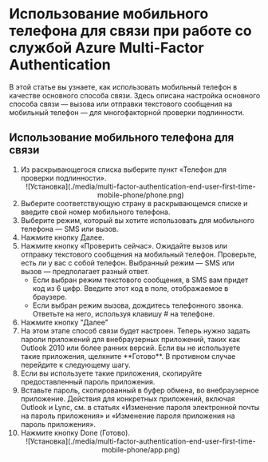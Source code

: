 <properties
	pageTitle="Использование мобильного телефона для связи при работе со службой Azure MFA"
	description="На этой странице пользователи могут узнать, как использовать свой мобильный телефон в качестве основного способа связи при работе со службой Azure MFA."
	services="multi-factor-authentication"
	documentationCenter=""
	authors="kgremban"
	manager="femila"
	editor="curtland"/>

<tags
	ms.service="multi-factor-authentication"
	ms.workload="identity"
	ms.tgt_pltfrm="na"
	ms.devlang="na"
	ms.topic="article"
	ms.date="08/04/2016"
	ms.author="kgremban"/>

# Использование мобильного телефона для связи при работе со службой Azure Multi-Factor Authentication

В этой статье вы узнаете, как использовать мобильный телефон в качестве основного способа связи. Здесь описана настройка основного способа связи — вызова или отправки текстового сообщения на мобильный телефон — для многофакторной проверки подлинности.

## Использование мобильного телефона для связи
<ol>
<li>Из раскрывающегося списка выберите пункт «Телефон для проверки подлинности».</li>

<center>![Установка](./media/multi-factor-authentication-end-user-first-time-mobile-phone/phone.png)</center>


<li>Выберите соответствующую страну в раскрывающемся списке и введите свой номер мобильного телефона.</li>
<li>Выберите режим, который вы хотите использовать для мобильного телефона&#160;— SMS или вызов.</li>
<li>Нажмите кнопку Далее.</li>
<li>Нажмите кнопку «Проверить сейчас». Ожидайте вызов или отправку текстового сообщения на мобильный телефон. Проверьте, есть ли у вас с собой телефон. Выбранный режим — SMS или вызов — предполагает разный ответ. <ul><li>Если выбран режим текстового сообщения, в SMS вам придет код из 6 цифр. Введите этот код в поле, отображаемое в браузере.</li> <li>Если выбран режим вызова, дождитесь телефонного звонка. Ответьте на него, используя клавишу # на телефоне.</li></ul>
<li>Нажмите кнопку "Далее"</li>
<li>На этом этапе способ связи будет настроен. Теперь нужно задать пароли приложений для внебраузерных приложений, таких как Outlook 2010 или более ранних версий. Если вы не используете такие приложения, щелкните **Готово**. В противном случае перейдите к следующему шагу.
<li>Если вы используете такие приложения, скопируйте предоставленный пароль приложения.</li>

<li>Вставьте пароль, скопированный в буфер обмена, во внебраузерное приложение. Действия для конкретных приложений, включая Outlook и Lync, см. в статьях «Изменение пароля электронной почты на пароль приложения» и «Изменение пароля приложения на пароль приложения».</li>
<li>Нажмите кнопку Done (Готово).</li>



<center>![Установка](./media/multi-factor-authentication-end-user-first-time-mobile-phone/app.png)</center>

<!---HONumber=AcomDC_0921_2016-->